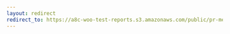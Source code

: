```yaml
---
layout: redirect
redirect_to: https://a8c-woo-test-reports.s3.amazonaws.com/public/pr-merge/40249/e2e/index.html
---
```

